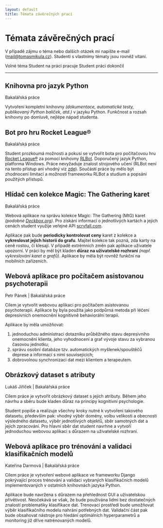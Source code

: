 ```yaml
---
layout: default
title: Témata závěrečných prací
---
```


# Témata závěrečných prací
V případě zájmu o téma nebo dalších otázek mi napište e-mail ([mail@tomasmikula.cz](mailto:mail@tomasmikula.cz)). Studenti s vlastnímy tématy jsou rovněž vítaní.

<div class="legend">
<i class="fad fa-flag free"></i> Volné téma <i class="fad fa-flag working"></i> Student na práci pracuje <i class="fad fa-flag finished"></i> Student práci dokončil
</div>

<hr>

## **<i class="fad fa-flag free"></i>Knihovna pro jazyk Python**
<span class="subtitle text-muted">Bakalářská práce</span>

Vytvoření kompletní knihovny *(dokumentace, automatické testy, publikovaný Python balíček, atd.)* v jazyku Python.
Funkčnost a rozsah knihovny po domluvě, nejlépe nápad studenta.

## **<i class="fad fa-flag free"></i>Bot pro hru Rocket League®**
<span class="subtitle text-muted">Bakalářská práce</span>

Student prozkoumá možnosti a pokusí se vytvořit bota pro počítačovou hru [Rocket League®](https://www.rocketleague.com) za pomocí knihovny [RLBot](https://www.rlbot.org). Doporučený jazyk Python, platforma Windows. Práce nevyžaduje znalost strojového učení (RLBot není na tento přístup ani vhodný viz [zde](https://github.com/RLBot/RLBot/wiki/Machine-Learning-FAQ)). Součástí práce by mělo být zhodnocení limitací a možností frameworku RLBot a studium a popsání použitých přístupů.

## **<i class="fad fa-flag free"></i>Hlídač cen kolekce Magic: The Gathering karet**
<span class="subtitle text-muted">Bakalářská práce</span>

Webová aplikace na správu kolekce Magic: The Gathering (MtG) karet *(podobné [Deckbox.org](https://deckbox.org))*. Pro získání informací o jednotlivých kartách a jejich cenách student využije veřejné API [scryfall.com](https://scryfall.com).

Aplikace pak bude **periodicky kontrolovat ceny** karet z kolekce a **vykreslovat jejich historii do grafu**. Majitel kolekce tak pozná, zda karty na ceně rostou, či klesají. V případě extrémních změn pak aplikace uživatele upozorní. V práci by měl být kladen **důraz na uživatelské rozhraní** *(např. vykreslování karet a grafů)*. Aplikace by měla být rovněž funkční na mobilních zařízeních.

## **<i class="fad fa-flag working"></i> Webová aplikace pro počítačem asistovanou psychoterapii**
<span class="subtitle text-muted">Petr Pánek | Bakalářská práce</span>

Cílem je vytvořit webovou aplikaci pro počítačem asistovanou psychoterapii. Aplikace by byla použita jako podpůrná metoda při léčení depresivních onemocnění kognitivně behaviorální terapií. 

Aplikace by měla umožňovat: 
1. jednoduchou administraci dotazníku průběžného stavu depresivního onemocnění klienta, jeho vyhodnocení a graf vývoje stavu za vybranou časovou jednotku; 
2. správu osobní databáze tzv. automatických myšlenek/spouštěčů deprese a informací s nimi souvisejících; 
3. dobrovolnou synchronizaci dat mezi klientem a terapeutem.

## **<i class="fad fa-flag working"></i> Obrázkový dataset s atributy**
<span class="subtitle text-muted">Lukáš Jiříček | Bakalářská práce</span>

Cílem práce je vytvořit obrázkový dataset s jejich atributy. Během jeho návrhu a sběru bude kladen důraz na principy kognitivní psychologie. 

Student popíše a realizuje všechny kroky nutné k vytvoření takového datasetu, především pak: vhodný výběr domény, volbu velikosti a obecnosti výsledného datasetu, výběr jednotlivých objektů, sběr samotných dat a jejich zpracování. Pro hlavní sběr dat student navrhne a vytvoří jednoduchou webovou aplikaci s důrazem na uživatelské rozhraní.

## **<i class="fad fa-flag working"></i> Webová aplikace pro trénování a validaci klasifikačních modelů**
<span class="subtitle text-muted">Kateřina Darmová | Bakalářská práce</span>

Cílem práce je vytvoření webové aplikace ve frameworku Django pokrývající proces trénování a validaci vybraných klasifikačních modelů implementovaných v ostatních knihovnách jazyka Python. 

Aplikace bude navržena s důrazem na přehlednost GUI a uživatelskou přívětivost. Neočekává se však, že bude používána lidmi bez dostatečných znalostí problematiky klasifikace dat. Trenovací prostředí bude umožňovat výběr klasifikačního modelu nahrání potřebných dat. Validační část pak bude obsahovat nástroje pro hledání optimálních hyperparametrů a monitoring již dříve natrénovaných modelů.
